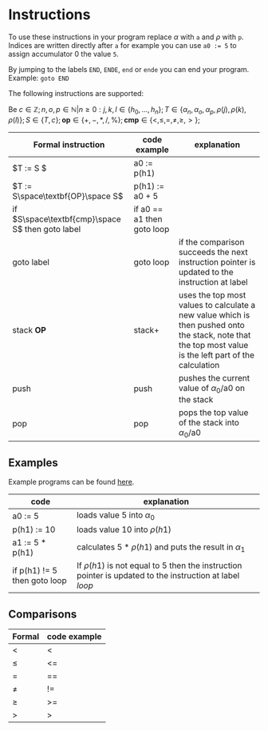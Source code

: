 # Instructions

To use these instructions in your program replace $\alpha$ with `a` and $\rho$ with `p`.
Indices are written directly after `a` for example you can use `a0 := 5` to assign accumulator 0 the value `5`.

By jumping to the labels `END`, `ENDE`, `end` or `ende` you can end your program. Example: `goto END`

The following instructions are supported:

Be $c\in\mathbb{Z};n,o,p\in\mathbb{N}|n\geq0:j,k,l\in\lbrace h_0,\ldots,h_n\rbrace;T\in\lbrace\alpha_n, \alpha_o, \alpha_p, \rho(j),\rho(k),\rho(l)\rbrace;S\in\lbrace T, c\rbrace;\textbf{op}\in\lbrace +,-,*,/,\%\rbrace;\textbf{cmp}\in\lbrace <,\leq,=, \ne,\geq,>\rbrace;$

| Formal instruction | code example | explanation |
| - | - | - |
|$T := S $| a0 := p(h1) | |
|$T := S\space\textbf{OP}\space S$ |p(h1) := a0 + 5 | |
|if $S\space\textbf{cmp}\space S$ then goto label| if a0 == a1 then goto loop | |
|goto label | goto loop | if the comparison succeeds the next instruction pointer is updated to the instruction at label|
|stack $\textbf{OP}$ | stack+ | uses the top most values to calculate a new value which is then pushed onto the stack, note that the top most value is the left part of the calculation|
|push | push | pushes the current value of $\alpha_0$/a0 on the stack |
|pop | pop | pops the top value of the stack into $\alpha_0$/a0 |

## Examples

Example programs can be found [here](examples/programs/).

| code | explanation |
| - | - |
| a0 := 5 | loads value $5$ into $\alpha_0$ |
| p(h1) := 10 | loads value $10$ into $\rho(h1)$ |
| a1 := 5 * p(h1) | calculates $5 * \rho(h1)$ and puts the result in $\alpha_1$ |
| if p(h1) != 5 then goto loop | If $\rho(h1)$ is not equal to $5$ then the instruction pointer is updated to the instruction at label $loop$ |

## Comparisons

| Formal | code example |
| - | - |
| $<$ | < |
| $\le$ | <= |
| $=$ | == |
| $\ne$ | != |
| $\ge$ | >= |
| > | > |